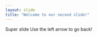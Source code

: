 ```yaml
---
layout: slide
title: "Welcome to our second slide!"
---
```

Super slide
Use the left arrow to go back!
